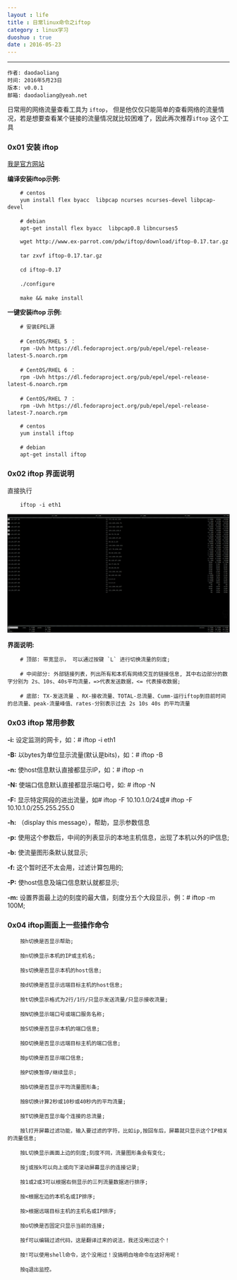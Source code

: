 ```yaml
---
layout : life
title : 日常linux命令之iftop
category : linux学习
duoshuo : true
date : 2016-05-23
---
```



******

	作者: daodaoliang
    时间: 2016年5月23日
    版本: v0.0.1
    邮箱: daodaoliang@yeah.net

<!-- more -->

日常用的网络流量查看工具为 `iftop`， 但是他仅仅只能简单的查看网络的流量情况，若是想要查看某个链接的流量情况就比较困难了，因此再次推荐`iftop` 这个工具

### 0x01 安装 iftop

[我是官方网站](http://www.ex-parrot.com/pdw/iftop/)

**编译安装iftop示例:**

```
    # centos
    yum install flex byacc  libpcap ncurses ncurses-devel libpcap-devel

    # debian
    apt-get install flex byacc  libpcap0.8 libncurses5
```

```
    wget http://www.ex-parrot.com/pdw/iftop/download/iftop-0.17.tar.gz

    tar zxvf iftop-0.17.tar.gz

    cd iftop-0.17

    ./configure

    make && make install
```

**一键安装iftop 示例:**

```
    # 安装EPEL源

    # CentOS/RHEL 5 ：
    rpm -Uvh https://dl.fedoraproject.org/pub/epel/epel-release-latest-5.noarch.rpm

    # CentOS/RHEL 6 ：
    rpm -Uvh https://dl.fedoraproject.org/pub/epel/epel-release-latest-6.noarch.rpm

    # CentOS/RHEL 7 ：
    rpm -Uvh https://dl.fedoraproject.org/pub/epel/epel-release-latest-7.noarch.rpm
```

```
    # centos
    yum install iftop

    # debian
    apt-get install iftop
```

### 0x02  iftop 界面说明

直接执行

```
    iftop -i eth1
```

![iftop](/res/img/blog/linux学习/iftop.png)

**界面说明:**

```
    # 顶部: 带宽显示， 可以通过按键 `L` 进行切换流量的刻度;

    # 中间部分: 外部链接列表，列出所有和本机有网络交互的链接信息, 其中右边部分的数字分别为 2s、10s、40s平均流量，=>代表发送数据，<= 代表接收数据;

    # 底部: TX-发送流量 、RX-接收流量、TOTAL-总流量、Cumm-运行iftop到目前时间的总流量、peak-流量峰值、rates-分别表示过去 2s 10s 40s 的平均流量
```

### 0x03 iftop 常用参数

**-i:**  设定监测的网卡，如：# iftop -i eth1

**-B:**  以bytes为单位显示流量(默认是bits)，如：# iftop -B

**-n:** 使host信息默认直接都显示IP，如：# iftop -n

**-N:** 使端口信息默认直接都显示端口号，如: # iftop -N

**-F:** 显示特定网段的进出流量，如# iftop -F 10.10.1.0/24或# iftop -F 10.10.1.0/255.255.255.0

**-h:** （display this message），帮助，显示参数信息

**-p:** 使用这个参数后，中间的列表显示的本地主机信息，出现了本机以外的IP信息;

**-b:** 使流量图形条默认就显示;

**-f:** 这个暂时还不太会用，过滤计算包用的;

**-P:** 使host信息及端口信息默认就都显示;

**-m:** 设置界面最上边的刻度的最大值，刻度分五个大段显示，例：# iftop -m 100M;

### 0x04 iftop画面上一些操作命令

```
    按h切换是否显示帮助;

    按n切换显示本机的IP或主机名;

    按s切换是否显示本机的host信息;

    按d切换是否显示远端目标主机的host信息;

    按t切换显示格式为2行/1行/只显示发送流量/只显示接收流量;

    按N切换显示端口号或端口服务名称;

    按S切换是否显示本机的端口信息;

    按D切换是否显示远端目标主机的端口信息;

    按p切换是否显示端口信息;

    按P切换暂停/继续显示;

    按b切换是否显示平均流量图形条;

    按B切换计算2秒或10秒或40秒内的平均流量;

    按T切换是否显示每个连接的总流量;

    按l打开屏幕过滤功能，输入要过滤的字符，比如ip,按回车后，屏幕就只显示这个IP相关的流量信息;

    按L切换显示画面上边的刻度;刻度不同，流量图形条会有变化;

    按j或按k可以向上或向下滚动屏幕显示的连接记录;

    按1或2或3可以根据右侧显示的三列流量数据进行排序;

    按<根据左边的本机名或IP排序;

    按>根据远端目标主机的主机名或IP排序;

    按o切换是否固定只显示当前的连接;

    按f可以编辑过滤代码，这是翻译过来的说法，我还没用过这个！

    按!可以使用shell命令，这个没用过！没搞明白啥命令在这好用呢！

    按q退出监控。
```




